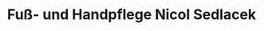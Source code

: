 ---
title: "Fuß- und Handpflege Nicol Sedlacek"
url: /lilienfeld/fuss-und-handpflege-nicol-sedlacek/
shop: Kosmetik
---